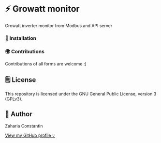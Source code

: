 # ⚡ Growatt monitor

Growatt inverter monitor from Modbus and API server

### 🔧 Installation

### 🌍 Contributions

Contributions of all forms are welcome :)

## 🗒 License

This repository is licensed under the GNU General Public License, version 3 (GPLv3).

## 👀 Author

Zaharia Constantin

[View my GitHub profile 💡](https://github.com/soulraven)

